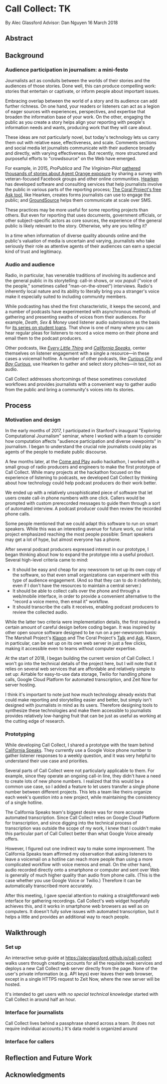 # Call Collect: TK

By Alec Glassford
Advisor: Dan Nguyen
16 March 2018

## Abstract

## Background

### Audience participation in journalism: a mini-festo

Journalists act as conduits between the worlds of their stories and the audiences of those stories. Done well, this can produce compelling work: stories that entertain or captivate, or inform people about important issues.

Embracing overlap between the world of a story and its audience can add further richness. On one hand, your readers or listeners can act as a legion of eager sources with experiences, perspectives, and expertise that broaden the information base of your work. On the other, engaging the public as you create a story helps align your reporting with people's information needs and wants, producing work that they will care about.

These ideas are not particularly novel, but today's technology lets us carry them out with relative ease, effectiveness, and scale. Comments sections and social media let journalists communicate with their audience broadly and directly, with varying effectiveness. But recently, more structured and purposeful efforts to "crowdsource" on the Web have emerged.

For example, in 2015, *ProPublica* and *The Virginian-Pilot* [gathered thousands of stories about Agent Orange exposure](https://www.propublica.org/getinvolved/5-things-we-learned-collecting-3352-stories-about-agent-orange-exposure) by sharing a survey with veteran-focused Facebook groups and other online communities. [Hearken](https://www.wearehearken.com/) has developed software and consulting services that help journalists involve the public in various parts of the reporting process; [The Coral Project's free Ask tool](https://coralproject.net/products/ask.html), like Hearken, creates forms journalists can use to engage the public; and [GroundSource](https://www.groundsource.co/) helps them communicate at scale over SMS.

These practices may be more useful for some reporting projects than others. But even for reporting that uses documents, government officials, or other subject-specific actors as core sources, the experience of the general public is likely relevant to the story. Otherwise, why are you telling it?

In a time when information of diverse quality abounds online and the public's valuation of media is uncertain and varying, journalists who take seriously their role as attentive agents of their audiences can earn a special kind of trust and legitimacy.

### Audio and audience

Radio, in particular, has venerable traditions of involving its audience and the general public in its storytelling: call-in shows, or *vox populi* ("voice of the people," sometimes called "man-on-the-street") interviews. Radio's inherently local nature and its ability to literally bring you a stranger's voice make it especially suited to including community members.

While podcasting has shed the first characteristic, it keeps the second, and a number of podcasts have experimented with asynchronous methods of gathering and presenting swaths of voices from their audiences. For example, *Death, Sex & Money* used listener audio submissions as the basis for [its series on student loans](https://project.wnyc.org/death-sex-money-podcast-student-loans/). That show is one of many where you can hear regular pleas for listeners to record a voice memo on their phone and email them to the podcast producers.

Other podcasts, like [*Every Little Thing*](https://www.gimletmedia.com/every-little-thing) and [*California Speaks*](https://speakca.net/), center themselves on listener engagement with a single a resource—in these cases a voicemail hotline. A number of other podcasts, like [*Curious City*](https://curiouscity.wbez.org/) and [*Bay Curious*](https://www.kqed.org/news/series/baycurious), use Hearken to gather and select story pitches—in text, not as audio.

Call Collect addresses shortcomings of these sometimes convoluted workflows and provides journalists with a convenient way to gather audio from the public and bring a community's voices into its stories.

## Process

### Motivation and design

In the early months of 2017, I participated in Stanford's inaugural "Exploring Computational Journalism" seminar, where I worked with a team to consider how computation affects "audience participation and diverse viewpoints" in journalism. I began to understand the crucial role journalists could play as agents of the people to mediate public discourse.

A few months later, at the [Come and Play](http://comeandplay.org/) audio hackathon, I worked with a small group of radio producers and engineers to make the first prototype of Call Collect. While many projects at the hackathon focused on the experience of listening to podcasts, we developed Call Collect by thinking about how technology could help podcast producers do their work better.

We ended up with a relatively unsophisticated piece of software that let users create call-in phone numbers with one click. Callers would be prompted with custom prerecorded messages to guide them through a sort of automated interview. A podcast producer could then review the recorded phone calls.

Some people mentioned that we could adapt this software to run on smart speakers. While this was an interesting avenue for future work, our initial project emphasized reaching the most people possible: Smart speakers may get a lot of hype, but almost everyone has a phone.

After several podcast producers expressed interest in our prototype, I began thinking about how to expand the prototype into a useful product. Several high-level criteria came to mind:

* It should be easy and cheap for any newsroom to set up its own copy of the software, so that even small organizations can experiment with this type of audience engagement. (And so that they can to do it indefinitely, even if I don't have the resources to maintain a central server.)
* It should be able to collect calls over the phone and through a web/mobile interface, in order to provide a convenient alternative to the "record a voice memo, then email it" workflow.
* It should transcribe the calls it receives, enabling podcast producers to review the collected audio.

While the latter two criteria were implementation details, the first required a certain amount of careful design before coding began. It was inspired by other open source software designed to be run on a per-newsroom basis: The Marshall Project's [Klaxon](https://github.com/themarshallproject/klaxon) and The Coral Project's [Talk](https://coralproject.net/products/talk.html) and [Ask](https://coralproject.net/products/ask.html). Klaxon, in particular, can be set up on its own web server in just a few clicks, making it accessible even to teams without computer expertise.

At the start of 2018, I began building the current version of Call Collect. I won't go into the technical details of the project here, but I will note that it relies on several web services that are affordable and relatively simple to set up: Airtable for easy-to-use data storage, Twilio for handling phone calls, Google Cloud Platform for automated transcription, and Zeit Now for server hosting.

I think it's important to note just how much technology already exists that could make reporting and storytelling easier and better, but simply isn't designed with journalists in mind as its users. Therefore designing tools to synthesize these technologies and make them accessible to journalists provides relatively low-hanging fruit that can be just as useful as working at the cutting edge of research.

### Prototyping

While developing Call Collect, I shared a prototype with the team behind [California Speaks](https://speakca.net/). They currently use a Google Voice phone number to gather listener responses to a weekly question, and it was very helpful to understand their use case and priorities.

Several parts of Call Collect were not particularly applicable to them. For example, since they operate an ongoing call-in line, they didn't have a need to create lots of new phone numbers. I realized that this would be a common use case, so I added a feature to let users transfer a single phone number between different projects. This lets a team like theirs organize each week's question into a new project, while maintaining the consistency of a single hotline.

The California Speaks team's biggest desire was for more accurate automated transcription. Since Call Collect relies on Google Cloud Platform for transcription, and since digging into the technical process of transcription was outside the scope of my work, I knew that I couldn't make this particular part of Call Collect better than what Google Voice already offers.

However, I figured out one indirect way to make some improvement. The California Speaks team affirmed my observation that asking listeners to leave a voicemail on a hotline can reach more people than using a more complicated workflow with voice memos and email. On the other hand, audio recorded directly onto a smartphone or computer and sent over Web is generally of much higher quality than audio from phone calls. (This is the case whether you use Google Voice or Twilio.) Therefore it can be automatically transcribed more accurately.

After this meeting, I gave special attention to making a straightforward web interface for gathering recordings. Call Collect's web widget hopefully achieves this, and it works in smartphone web browsers as well as on computers. It doesn't fully solve issues with automated transcription, but it helps a little and provides an additional way to reach people.

## Walkthrough

### Set up

An interactive setup guide at https://alecglassford.github.io/call-collect walks users through creating accounts for all the requisite web services and deploys a new Call Collect web server directly from the page. None of the user's private information (e.g. API keys) ever leaves their web browser, except in a single HTTPS request to Zeit Now, where the new server will be hosted.

It's intended to get users with *no special technical knowledge* started with Call Collect in around half an hour.

### Interface for journalists

Call Collect lives behind a passphrase shared across a team. (It does not require individual accounts.) It's data model is organized around

### Interface for callers

## Reflection and Future Work

## Acknowledgments
